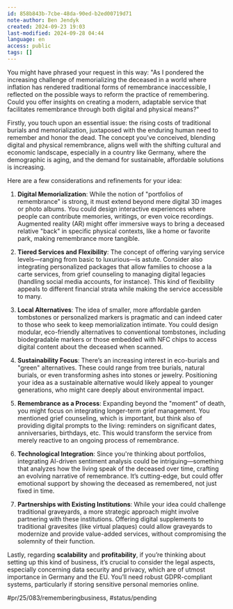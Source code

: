 ```yaml
---
id: 858b843b-7cbe-48da-90ed-b2ed00719d71
note-author: Ben Jendyk
created: 2024-09-23 19:03
last-modified: 2024-09-28 04:44
language: en
access: public
tags: []
---
```


You might have phrased your request in this way: "As I pondered the increasing challenge of memorializing the deceased in a world where inflation has rendered traditional forms of remembrance inaccessible, I reflected on the possible ways to reform the practice of remembering. Could you offer insights on creating a modern, adaptable service that facilitates remembrance through both digital and physical means?"

Firstly, you touch upon an essential issue: the rising costs of traditional burials and memorialization, juxtaposed with the enduring human need to remember and honor the dead. The concept you've conceived, blending digital and physical remembrance, aligns well with the shifting cultural and economic landscape, especially in a country like Germany, where the demographic is aging, and the demand for sustainable, affordable solutions is increasing.

Here are a few considerations and refinements for your idea:

1. **Digital Memorialization**: While the notion of "portfolios of remembrance" is strong, it must extend beyond mere digital 3D images or photo albums. You could design interactive experiences where people can contribute memories, writings, or even voice recordings. Augmented reality (AR) might offer immersive ways to bring a deceased relative "back" in specific physical contexts, like a home or favorite park, making remembrance more tangible. 

2. **Tiered Services and Flexibility**: The concept of offering varying service levels—ranging from basic to luxurious—is astute. Consider also integrating personalized packages that allow families to choose a la carte services, from grief counseling to managing digital legacies (handling social media accounts, for instance). This kind of flexibility appeals to different financial strata while making the service accessible to many.

3. **Local Alternatives**: The idea of smaller, more affordable garden tombstones or personalized markers is pragmatic and can indeed cater to those who seek to keep memorialization intimate. You could design modular, eco-friendly alternatives to conventional tombstones, including biodegradable markers or those embedded with NFC chips to access digital content about the deceased when scanned.

4. **Sustainability Focus**: There’s an increasing interest in eco-burials and "green" alternatives. These could range from tree burials, natural burials, or even transforming ashes into stones or jewelry. Positioning your idea as a sustainable alternative would likely appeal to younger generations, who might care deeply about environmental impact.

5. **Remembrance as a Process**: Expanding beyond the "moment" of death, you might focus on integrating longer-term grief management. You mentioned grief counseling, which is important, but think also of providing digital prompts to the living: reminders on significant dates, anniversaries, birthdays, etc. This would transform the service from merely reactive to an ongoing process of remembrance.

6. **Technological Integration**: Since you're thinking about portfolios, integrating AI-driven sentiment analysis could be intriguing—something that analyzes how the living speak of the deceased over time, crafting an evolving narrative of remembrance. It’s cutting-edge, but could offer emotional support by showing the deceased as remembered, not just fixed in time.

7. **Partnerships with Existing Institutions**: While your idea could challenge traditional graveyards, a more strategic approach might involve partnering with these institutions. Offering digital supplements to traditional gravesites (like virtual plaques) could allow graveyards to modernize and provide value-added services, without compromising the solemnity of their function.

Lastly, regarding **scalability** and **profitability**, if you’re thinking about setting up this kind of business, it’s crucial to consider the legal aspects, especially concerning data security and privacy, which are of utmost importance in Germany and the EU. You’ll need robust GDPR-compliant systems, particularly if storing sensitive personal memories online.


#pr/25/083/rememberingbusiness, #status/pending